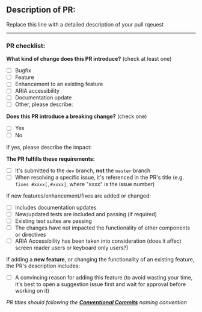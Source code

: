 
<!-- PULL REQUEST TEMPLATE -->
## Description of PR:
 Replace this line with a detailed description of your pull rqeuest

---------------------------------------------------
### PR checklist:
<!-- (Update "[ ]" to "[x]" to check a box) -->

**What kind of change does this PR introduce?** (check at least one)
- [ ] Bugfix
- [ ] Feature
- [ ] Enhancement to an existing feature
- [ ] ARIA accessibility
- [ ] Documentation update
- [ ] Other, please describe:

**Does this PR introduce a breaking change?** (check one)
- [ ] Yes
- [ ] No

If yes, please describe the impact:

**The PR fulfills these requirements:**
- [ ] It's submitted to the `dev` branch, **not** the `master` branch
- [ ] When resolving a specific issue, it's referenced in the PR's title (e.g. `fixes #xxxx[,#xxxx]`, where "xxxx" is the issue number)

If new features/enhancement/fixes are added or changed:
- [ ] Includes documentation updates
- [ ] New/updated tests are included and passing (if required)
- [ ] Existing test suites are passing
- [ ] The changes have not impacted the functionality of other components or directives
- [ ] ARIA Accessibility has been taken into consideration (does it affect screen reader users or keyboard only users?)

If adding a **new feature**, or changing the functionality of an existing feature, the PR's description includes:
- [ ] A convincing reason for adding this feature (to avoid wasting your time, it's best to open a suggestion issue first and wait for approval before working on it)

_PR titles should following the [**Conventional Commits**](https://www.conventionalcommits.org/) naming convention_

